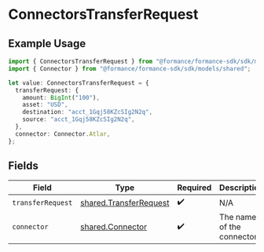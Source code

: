# ConnectorsTransferRequest

## Example Usage

```typescript
import { ConnectorsTransferRequest } from "@formance/formance-sdk/sdk/models/operations";
import { Connector } from "@formance/formance-sdk/sdk/models/shared";

let value: ConnectorsTransferRequest = {
  transferRequest: {
    amount: BigInt("100"),
    asset: "USD",
    destination: "acct_1Gqj58KZcSIg2N2q",
    source: "acct_1Gqj58KZcSIg2N2q",
  },
  connector: Connector.Atlar,
};
```

## Fields

| Field                                                                   | Type                                                                    | Required                                                                | Description                                                             |
| ----------------------------------------------------------------------- | ----------------------------------------------------------------------- | ----------------------------------------------------------------------- | ----------------------------------------------------------------------- |
| `transferRequest`                                                       | [shared.TransferRequest](../../../sdk/models/shared/transferrequest.md) | :heavy_check_mark:                                                      | N/A                                                                     |
| `connector`                                                             | [shared.Connector](../../../sdk/models/shared/connector.md)             | :heavy_check_mark:                                                      | The name of the connector.                                              |